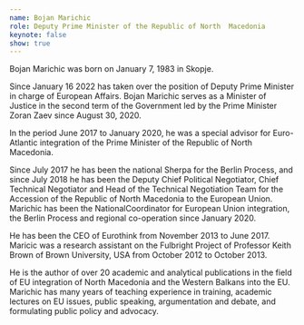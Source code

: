 ```yaml
---
name: Bojan Marichic
role: Deputy Prime Minister of the Republic of North  Macedonia
keynote: false
show: true
---
```


Bojan Marichic was born on January 7, 1983 in Skopje.

Since January 16 2022 has taken over the position of Deputy Prime Minister in charge of European Affairs.
Bojan Marichic serves as a Minister of Justice in the second term of the Government led by the Prime Minister Zoran Zaev since August 30, 2020.

In the period June 2017 to January 2020, he was a special advisor for Euro-Atlantic integration of the Prime Minister of the Republic of North Macedonia.

Since July 2017 he has been the national Sherpa for the Berlin Process, and since July 2018 he has been the Deputy Chief Political Negotiator, Chief Technical Negotiator and Head of the Technical Negotiation Team for the Accession of the Republic of North Macedonia to the European Union.
Marichic has been the NationalCoordinator for European Union integration, the Berlin Process and regional co-operation since January 2020.

He has been the CEO of Eurothink from November 2013 to June 2017. Maricic was a research assistant on the Fulbright Project of Professor Keith Brown of Brown University, USA from October 2012 to October 2013.

He is the author of over 20 academic and analytical publications in the field of EU integration of North Macedonia and the Western Balkans into the EU.
Marichic has many years of teaching experience in training, academic lectures on EU issues, public speaking, argumentation and debate, and formulating public policy and advocacy.